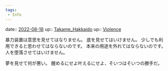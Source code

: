 ```yaml
---
tags:
 - Info
---
```


date:: [2022-08-18](Daily_Note/2022-08-18.md)
up:: [Takame_Hakkaido](../Bar/Novel/Nacaria/Takame_Hakkaido.md)
up:: [Violence](../Bar/Novel/Topics/Violence.md)

暴力装置は意思を見せてはなりません。
底を見せてはいけません。
少しでも利用できると思わせてはならないのです。
本来の用途を外れてはならないのです。
人を堕落させてはいけません。

夢を見せて何が悪い。
醒めるにせよ叶えるにせよ、そいつはそいつの勝手だ。